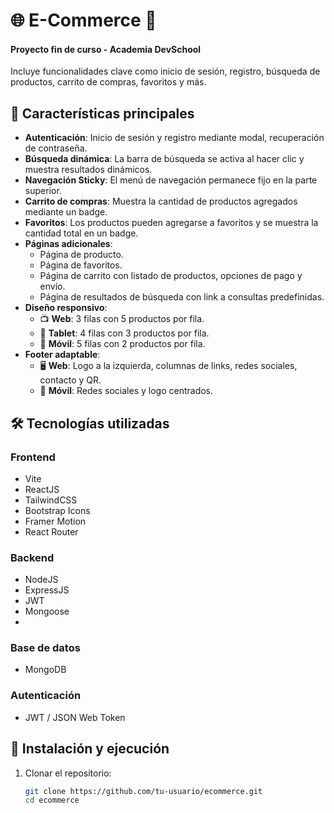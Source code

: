 
# 🌐 E-Commerce 🛒
#### Proyecto fin de curso - Academia DevSchool
Incluye funcionalidades clave como inicio de sesión, registro, búsqueda de productos, carrito de compras, favoritos y más.


## 📌 Características principales

- **Autenticación**: Inicio de sesión y registro mediante modal, recuperación de contraseña.
- **Búsqueda dinámica**: La barra de búsqueda se activa al hacer clic y muestra resultados dinámicos.
- **Navegación Sticky**: El menú de navegación permanece fijo en la parte superior.
- **Carrito de compras**: Muestra la cantidad de productos agregados mediante un badge.
- **Favoritos**: Los productos pueden agregarse a favoritos y se muestra la cantidad total en un badge.
- **Páginas adicionales**:
  - Página de producto.
  - Página de favoritos.
  - Página de carrito con listado de productos, opciones de pago y envío.
  - Página de resultados de búsqueda con link a consultas predefinidas.
- **Diseño responsivo**:
  - 📺 **Web**: 3 filas con 5 productos por fila.
  - 📱 **Tablet**: 4 filas con 3 productos por fila.
  - 📲 **Móvil**: 5 filas con 2 productos por fila.
- **Footer adaptable**:
  - 🖥 **Web**: Logo a la izquierda, columnas de links, redes sociales, contacto y QR.
  - 📱 **Móvil**: Redes sociales y logo centrados.

## 🛠 Tecnologías utilizadas

### Frontend  
- Vite
- ReactJS
- TailwindCSS
- Bootstrap Icons
- Framer Motion
- React Router

### Backend  
- NodeJS
- ExpressJS
- JWT
- Mongoose
- 

### Base de datos  
- MongoDB

### Autenticación  
- JWT / JSON Web Token

## 🚀 Instalación y ejecución

1. Clonar el repositorio:

   ```bash
   git clone https://github.com/tu-usuario/ecommerce.git
   cd ecommerce
